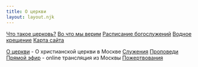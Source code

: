 ```yaml
---
title: О церкви
layout: layout.njk
---
```


[Что такое церковь?](https://rosachurch.ru/about/church)
[Во что мы верим](https://rosachurch.ru/about/believe)
[Расписание богослужений](https://rosachurch.ru/services/raspisanie)
[Водное крещение](https://rosachurch.ru/about/baptizo)
[Карта сайта](https://rosachurch.ru/sitemap)

[О церкви](https://rosachurch.ru/about) - О христианской церкви в Москве
[Служения](https://rosachurch.ru/services)
[Проповеди](https://rosachurch.ru/propoved)
[Прямой эфир](https://rosachurch.ru/live) - online трансляция из Москвы
[Пожертвования](https://rosachurch.ru/content/pozhertvovanie)
